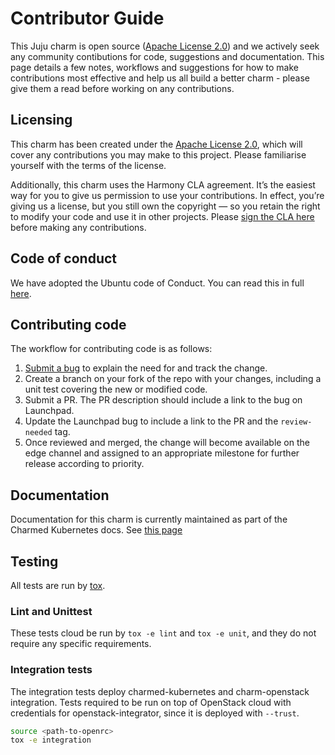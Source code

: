 # Contributor Guide

This Juju charm is open source ([Apache License 2.0](./LICENSE)) and we actively seek any community contibutions
for code, suggestions and documentation.
This page details a few notes, workflows and suggestions for how to make contributions most effective and help us
all build a better charm - please give them a read before working on any contributions.

## Licensing

This charm has been created under the [Apache License 2.0](./LICENSE), which will cover any contributions you may
make to this project. Please familiarise yourself with the terms of the license.

Additionally, this charm uses the Harmony CLA agreement.  It’s the easiest way for you to give us permission to
use your contributions. 
In effect, you’re giving us a license, but you still own the copyright — so you retain the right to modify your
code and use it in other projects. Please [sign the CLA here](https://ubuntu.com/legal/contributors/agreement) before
making any contributions.

## Code of conduct
We have adopted the Ubuntu code of Conduct. You can read this in full [here](https://ubuntu.com/community/code-of-conduct).

## Contributing code

The workflow for contributing code is as follows:

1. [Submit a bug](https://bugs.launchpad.net/charm-openstack-integrator/+filebug) to explain the need for and track the change.
2. Create a branch on your fork of the repo with your changes, including a unit test covering the new or modified code.
3. Submit a PR. The PR description should include a link to the bug on Launchpad.
4. Update the Launchpad bug to include a link to the PR and the `review-needed` tag.
5. Once reviewed and merged, the change will become available on the edge channel and assigned to an appropriate milestone
   for further release according to priority.

## Documentation

Documentation for this charm is currently maintained as part of the Charmed Kubernetes docs.
See [this page](https://github.com/charmed-kubernetes/kubernetes-docs/blob/master/pages/k8s/charm-openstack-integrator.md)


## Testing

All tests are run by [tox][].

### Lint and Unittest

These tests cloud be run by `tox -e lint` and `tox -e unit`, and they do not require
any specific requirements.

### Integration tests

The integration tests deploy charmed-kubernetes and charm-openstack integration.
Tests required to be run on top of OpenStack cloud with credentials for
openstack-integrator, since it is deployed with `--trust`.

```bash
source <path-to-openrc>
tox -e integration
```

[tox]: https://tox.wiki/en/latest/
